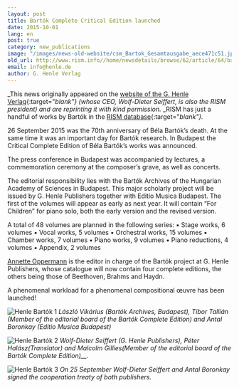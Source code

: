```yaml
---
layout: post
title: Bartók Complete Critical Edition launched
date: 2015-10-01
lang: en
post: true
category: new_publications
image: "/images/news-old-website/csm_Bartok_Gesamtausgabe_aece471c51.jpg"
old_url: http://www.rism.info//home/newsdetails/browse/62/article/64/bartok-complete-critical-edition-launched.html
email: info@henle.de
author: G. Henle Verlag
---
```



_This news originally appeared on the [website of the G. Henle Verlag](http://www.henle.de/en/home/bartk-complete-edition-launched.html){:target="_blank"} (whose CEO, Wolf-Dieter Seiffert, is also the RISM president) and are reprinting it with kind permission._ _RISM has just a handful of works by Bartók in the [RISM database](https://opac.rism.info/search?View=rism&author=bartok+bela){:target="_blank"}._

26 September 2015 was the 70th anniversary of Béla Bartók’s death. At the same time it was an important day for Bartók research. In Budapest the Critical Complete Edition of Béla Bartók’s works was announced.

The press conference in Budapest was accompanied by lectures, a commemoration ceremony at the composer’s grave, as well as concerts.

The editorial responsibility lies with the Bartók Archives of the Hungarian Academy of Sciences in Budapest. This major scholarly project will be issued by G. Henle Publishers together with Editio Musica Budapest. The first of the volumes will appear as early as next year. It will contain “For Children” for piano solo, both the early version and the revised version.

A total of 48 volumes are planned in the following series:
▪  Stage works, 6 volumes
▪  Vocal works, 5 volumes
▪  Orchestral works, 15 volumes
▪  Chamber works, 7 volumes
▪  Piano works, 9 volumes
▪  Piano reductions, 4 volumes
▪  Appendix, 2 volumes

[Annette Oppermann](http://www.henle.de/en/the-publishing-house/contributors/annette-oppermann.html "Annette Oppermann") is the editor in charge of the Bartók project at G. Henle Publishers, whose catalogue will now contain four complete editions, the others being those of Beethoven, Brahms and Haydn.

A phenomenal workload for a phenomenal compositional œuvre has been launched!

![Henle Bartók 1](http://www.henle.de/files/bartok_pk_2_300breit.jpg)
_László Vikárius (Bartók Archives, Budapest), Tibor Tallián (Member of the editorial board of the Bartók Complete Edition) and Antal Boronkay (Editio Musica Budapest)_

![Henle Bartók 2](http://www.henle.de/files/bartok_pk_1_300breit.jpg)
_Wolf-Dieter Seiffert (G. Henle Publishers), Péter Halász(Translator) and Malcolm Gillies(Member of the editorial board of the Bartók Complete Edition)__._

![Henle Bartók 3](http://www.henle.de/files/bartok_vertragsunterschrift_300breit.jpg)
_On 25 September Wolf-Dieter Seiffert and Antal Boronkay signed the cooperation treaty of both publishers._



